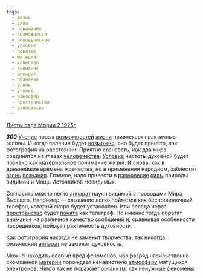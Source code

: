 ```yaml
---
tags:
  - жизнь
  - сила
  - понимание
  - возможности
  - человечество
  - условие
  - понятие
  - материя
  - качество
  - внимание
  - аппарат
  - познание
  - огонь
  - учение
  - атмосфер
  - пространство
  - равновесие
---
```


[Листы сада Мории 2 1925г](https://127.0.0.1:4002/agni/1925)

___300___
[Учение](../../../tags/#учение) новых [возможностей](../../../tags/#возможности) [жизни](../../../tags/#жизнь) привлекает практичные головы. И когда явление будет [возможно](../../../tags/#возможности), оно будет принято, как фотография на расстоянии. Приятно сознавать, как два мира соединятся на глазах [человечества](../../../tags/#человечество). [Условие](../../../tags/#условие) чистоты духовной будет познано как материальное [понимание](../../../tags/#понимание) [жизни](../../../tags/#жизнь). И снова, как в древнейшие времена жречества, но в применении народном, заблестит [огонь](../../../tags/#огонь) [познания](../../../tags/#познание). Главное, надо привести в [равновесие](../../../tags/#равновесие) [силы](../../../tags/#сила) природы видимой и Мощь Источников Невидимых.   

Согласить можно легко [аппарат](../../../tags/#аппарат) науки видимой с проводами Мира Высшего. Например — слышание легко поймётся как беспроволочный телефон, который скоро будет установлен. Или беседа через [пространство](../../../tags/#пространство) будет [понята](../../../tags/#понятие) как телеграф. Но именно тогда обратят [внимание](../../../tags/#внимание) на различное [качество](../../../tags/#качество) сообщений и, сравнивая особенности посредников, поймут практичность духовности.   

Как фотография никогда не заменит творчества, так никогда физический [аппарат](../../../tags/#аппарат) не заменит духовность.   

Можно находить особый вред феноменов, ибо разряд насильственно скомканной [материи](../../../tags/#материя) порождает ненавистную [атмосферу](../../../tags/#атмосфер) мятущихся электронов. Ничто так не поражает организм, как ненужные феномены.   

